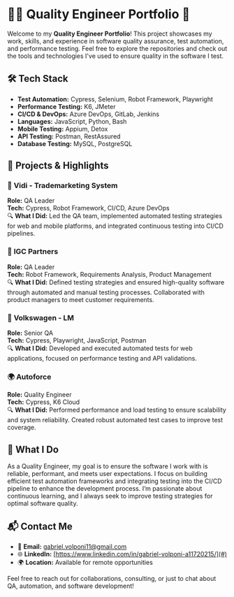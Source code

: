 # 👨‍💻 **Quality Engineer Portfolio** 🚀

Welcome to my **Quality Engineer Portfolio**! This project showcases my work, skills, and experience in software quality assurance, test automation, and performance testing. Feel free to explore the repositories and check out the tools and technologies I've used to ensure quality in the software I test. 

## 🛠️ **Tech Stack**

- **Test Automation:** Cypress, Selenium, Robot Framework, Playwright  
- **Performance Testing:** K6, JMeter  
- **CI/CD & DevOps:** Azure DevOps, GitLab, Jenkins  
- **Languages:** JavaScript, Python, Bash  
- **Mobile Testing:** Appium, Detox  
- **API Testing:** Postman, RestAssured  
- **Database Testing:** MySQL, PostgreSQL

## 📂 **Projects & Highlights**

### 🚀 **Vidi - Trademarketing System**  
**Role:** QA Leader  
**Tech:** Cypress, Robot Framework, CI/CD, Azure DevOps  
🔍 **What I Did:** Led the QA team, implemented automated testing strategies for web and mobile platforms, and integrated continuous testing into CI/CD pipelines.

### 🏢 **IGC Partners**  
**Role:** QA Leader  
**Tech:** Robot Framework, Requirements Analysis, Product Management  
🔍 **What I Did:** Defined testing strategies and ensured high-quality software through automated and manual testing processes. Collaborated with product managers to meet customer requirements.

### 🚗 **Volkswagen - LM**  
**Role:** Senior QA  
**Tech:** Cypress, Playwright, JavaScript, Postman  
🔍 **What I Did:** Developed and executed automated tests for web applications, focused on performance testing and API validations. 

### 🌍 **Autoforce**  
**Role:** Quality Engineer  
**Tech:** Cypress, K6 Cloud  
🔍 **What I Did:** Performed performance and load testing to ensure scalability and system reliability. Created robust automated test cases to improve test coverage.

## 🔧 **What I Do**

As a Quality Engineer, my goal is to ensure the software I work with is reliable, performant, and meets user expectations. I focus on building efficient test automation frameworks and integrating testing into the CI/CD pipeline to enhance the development process. I’m passionate about continuous learning, and I always seek to improve testing strategies for optimal software quality.  

## 📬 **Contact Me**  

- 📧 **Email:** gabriel.volponi11@gmail.com 
- 🌐 **LinkedIn:** [https://www.linkedin.com/in/gabriel-volponi-a11720215/](#)  
- 🌍 **Location:** Available for remote opportunities  

Feel free to reach out for collaborations, consulting, or just to chat about QA, automation, and software development!



